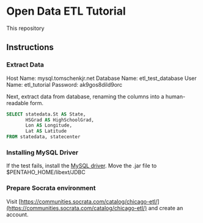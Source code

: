 # Open Data ETL Tutorial

This repository

## Instructions

### Extract Data

Host Name: mysql.tomschenkjr.net
Database Name: etl_test_database
User Name: etl_tutorial
Password: ak9gos8dild9orc

Next, extract data from database, renaming the columns into a human-readable form.

```sql
SELECT statedata.St AS State, 
	   HSGrad AS HighSchoolGrad, 
	   Lon AS Longitude, 
	   Lat AS Latitude
FROM statedata, statecenter
```

### Installing MySQL Driver
If the test fails, install the [MySQL driver](http://dev.mysql.com/downloads/connector/j/). Move the .jar file to $PENTAHO_HOME/libext/JDBC

### Prepare Socrata environment

Visit [https://communities.socrata.com/catalog/chicago-etl/](https://communities.socrata.com/catalog/chicago-etl/) and create an account.